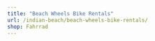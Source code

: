 ```yaml
---
title: "Beach Wheels Bike Rentals"
url: /indian-beach/beach-wheels-bike-rentals/
shop: Fahrrad
---
```

